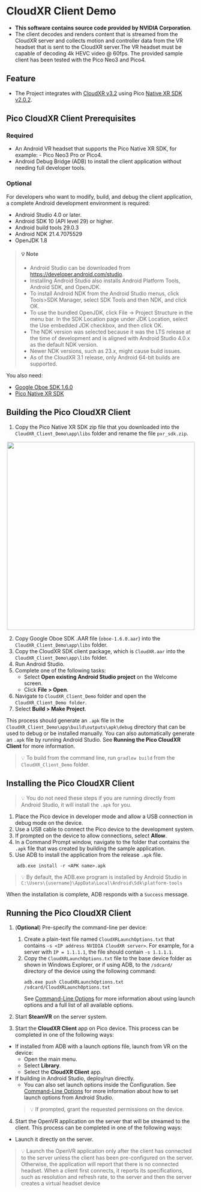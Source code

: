 # CloudXR Client Demo
- **This software contains source code provided by NVIDIA Corporation**.
- The client decodes and renders content that is streamed from the CloudXR server and collects motion and controller data from the VR headset that is sent to the CloudXR server.The VR headset must be capable of decoding 4k HEVC video @ 60fps. The provided sample client has been tested with the Pico Neo3 and Pico4.

## Feature
- The Project integrates with [CloudXR v3.2](https://developer.nvidia.com/nvidia-cloudxr-sdk-get-started) using Pico [Native XR SDK v2.0.2](https://developer-global.pico-interactive.com/sdk?deviceId=1&platformId=3&itemId=16).

## Pico CloudXR Client Prerequisites
### Required
- An Android VR headset that supports the Pico Native XR SDK, for example: - Pico Neo3 Pro or Pico4.
- Android Debug Bridge (ADB) to install the client application without needing full developer tools.
  
### Optional
For developers who want to modify, build, and debug the client application, a complete Android development environment is required:
- Android Studio 4.0 or later.
- Android SDK 10 (API level 29) or higher.
- Android build tools 29.0.3
- Android NDK 21.4.7075529
- OpenJDK 1.8

> #### 💡 Note
>  - Android Studio can be downloaded from https://developer.android.com/studio.
>  - Installing Android Studio also installs Android Platform Tools, Android SDK, and OpenJDK.
>  - To install Android NDK from the Android Studio menus, click Tools>SDK Manager, select SDK Tools and then NDK, and click OK.
>  - To use the bundled OpenJDK, click File -> Project Structure in the menu bar. In the SDK Location page under JDK Location, select the Use embedded JDK checkbox, and then click OK.
>  - The NDK version was selected because it was the LTS release at the time of development and is aligned with Android Studio 4.0.x as the default NDK version.
>  - Newer NDK versions, such as 23.x, might cause build issues.
>  - As of the CloudXR 3.1 release, only Android 64-bit builds are supported.
  

You also need:
- [Google Oboe SDK 1.6.0](https://github.com/google/oboe/releases/tag/1.6.0)
- [Pico Native XR SDK](https://developer-global.pico-interactive.com/sdk?deviceId=1&platformId=3&itemId=16)

## Building the Pico CloudXR Client
1. Copy the Pico Native XR SDK zip file that you downloaded into the `CloudXR_Client_Demo\app\libs` folder and rename the file `pxr_sdk.zip`.

<p align="center">
  <a href="https://www.picoxr.com/es/"> <img src="https://github.com/picoxr/CloudXR_Client_Demo/blob/main/image.jpg" width="500" align="center"/> </a>
</p>

2. Copy Google Oboe SDK .AAR file (`oboe-1.6.0.aar`) into the `CloudXR_Client_Demo\app\libs` folder.
3. Copy the CloudXR SDK client package, which is `CloudXR.aar` into the `CloudXR_Client_Demo\app\libs` folder.
4. Run Android Studio.
5. Complete one of the following tasks:
     - Select **Open existing Android Studio project** on the Welcome screen.
     - Click **File > Open**.
6. Navigate to `CloudXR_Client_Demo` folder and open the `CloudXR_Client_Demo folder`.
7. Select **Build > Make Project**.

This process should generate an `.apk` file in the `CloudXR_Client_Demo\app\build\outputs\apk\debug` directory that can be used to debug or be installed manually. You can also automatically generate an `.apk` file by running Android Studio. See **Running the Pico CloudXR Client** for more information.

> 💡 To build from the command line, run `gradlew build` from the `CloudXR_Client_Demo` folder.

## Installing the Pico CloudXR Client

> 💡 You do not need these steps if you are running directly from Android Studio, it will install the `.apk` for you.
1. Place the Pico device in developer mode and allow a USB connection in debug mode on the device.
2. Use a USB cable to connect the Pico device to the development system.
3. If prompted on the device to allow connections, select **Allow**.
4. In a Command Prompt window, navigate to the folder that contains the `.apk` file that was created by building the sample application.
5. Use ADB to install the application from the release `.apk` file.
```
    adb.exe install -r <APK name>.apk
```
> 💡 By default, the ADB.exe program is installed by Android Studio in `C:\Users\{username}\AppData\Local\Android\Sdk\platform-tools`

When the installation is complete, ADB responds with a `Success` message.

## Running the Pico CloudXR Client
1. (**Optional**) Pre-specify the command-line per device:
   1. Create a plain-text file named `CloudXRLaunchOptions.txt` that contains `-s <IP address NVIDIA CloudXR server>`.
  For example, for a server with `IP = 1.1.1.1`, the file should contain `-s 1.1.1.1`.
   2. Copy the `CloudXRLaunchOptions.txt` file to the base device folder as shown in Windows Explorer, or if using ADB, to the `/sdcard/` directory of the device using the following command:
      ```
      adb.exe push CloudXRLaunchOptions.txt /sdcard/CloudXRLaunchOptions.txt
      ```
      See [Command-Line Options](https://docs.nvidia.com/cloudxr-sdk/usr_guide/cmd_line_options.html#command-line-options) for more information about using launch options and a full list of all available options.

2. Start **SteamVR** on the server system.
3. Start the **CloudXR Client** app on Pico device.
  This process can be completed in one of the following ways:
  - If installed from ADB with a launch options file, launch from VR on the device:
     - Open the main menu.
     - Select **Library**.
     - Select the **CloudXR Client** app.
  - If building in Android Studio, deploy/run directly.
    - You can also set launch options inside the Configuration. See [Command-Line Options]((https://docs.nvidia.com/cloudxr-sdk/usr_guide/cmd_line_options.html#command-line-options)) for more information about how to set launch options from Android Studio.
    > 💡 If prompted, grant the requested permissions on the device.

4. Start the OpenVR application on the server that will be streamed to the client.
This process can be completed in one of the following ways:
  - Launch it directly on the server.
  > 💡 Launch the OpenVR application only after the client has connected to the server unless the client has been pre-configured on the server. Otherwise, the application will report that there is no connected headset. When a client first connects, it reports its specifications, such as resolution and refresh rate, to the server and then the server creates a virtual headset device
